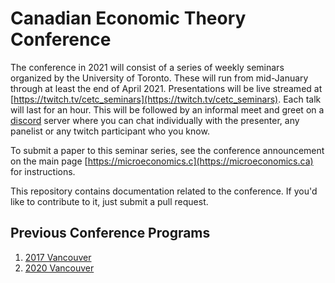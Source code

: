 # Canadian Economic Theory Conference
The conference in 2021 will consist of a series of weekly seminars organized by the University of Toronto.  These will run from mid-January through at least the end of April 2021.  Presentations will be live streamed at [https://twitch.tv/cetc_seminars](https://twitch.tv/cetc_seminars).  Each talk will last for an hour.  This will be followed by an informal meet and greet on a [discord](https://discord.com) server where you can chat individually with the presenter, any panelist or any twitch participant who you know.

To submit a paper to this seminar series, see the conference announcement on the main page [https://microeconomics.c](https://microeconomics.ca) for instructions.

This repository contains documentation related to the conference. If you'd like to contribute to it, just submit a pull request.

## Previous Conference Programs

1. [2017 Vancouver](https://microeconomics.ca/cetc_2017)
1. [2020 Vancouver](https://microeconomics.ca/micro/cetc)
